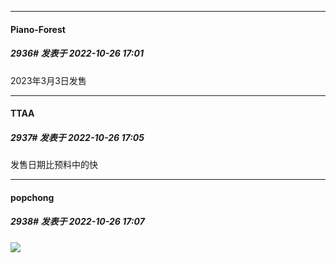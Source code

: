 

*****

####  Piano-Forest  
##### 2936#       发表于 2022-10-26 17:01

2023年3月3日发售

*****

####  TTAA  
##### 2937#       发表于 2022-10-26 17:05

发售日期比预料中的快

*****

####  popchong  
##### 2938#       发表于 2022-10-26 17:07

<img src="https://static.saraba1st.com/image/smiley/face2017/077.png" referrerpolicy="no-referrer">

